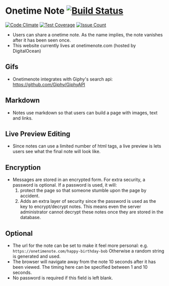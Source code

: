 # Onetime Note [![Build Status](https://travis-ci.org/sophomoric/secret.svg?branch=master)](https://travis-ci.org/sophomoric/secret)
[![Code Climate](https://codeclimate.com/github/sophomoric/secret/badges/gpa.svg)](https://codeclimate.com/github/sophomoric/secret)
[![Test Coverage](https://codeclimate.com/github/sophomoric/secret/badges/coverage.svg)](https://codeclimate.com/github/sophomoric/secret/coverage)
[![Issue Count](https://codeclimate.com/github/sophomoric/secret/badges/issue_count.svg)](https://codeclimate.com/github/sophomoric/secret)
  * Users can share a onetime note. As the name implies, the note vanishes after
    it has been seen once.
  * This website currently lives at onetimenote.com (hosted by DigitalOcean)

## Gifs
 * Onetimenote integrates with Giphy's search api:
   https://github.com/Giphy/GiphyAPI

## Markdown
  * Notes use markdown so that users can build a page with images, text and
    links.

## Live Preview Editing
  * Since notes can use a limited number of html tags, a live preview is lets
    users see what the final note will look like.

## Encryption
  * Messages are stored in an encrypted form. For extra security, a password is
    optional. If a password is used, it will:
    1) protect the page so that someone stumble upon the page by accident.
    2) Adds an extra layer of security since the password is used as the key to
    encrypt/decrypt notes. This means even the server administrator cannot
    decrypt these notes once they are stored in the database.

## Optional
  * The url for the note can be set to make it feel more personal: e.g.
    `https://onetimenote.com/happy-birthday-bob`
    Otherwise a random string is generated and used.
  * The browser will navigate away from the note 10 seconds after it has been
    viewed. The timing here can be specified between 1 and 10 seconds.
  * No password is required if this field is left blank.


